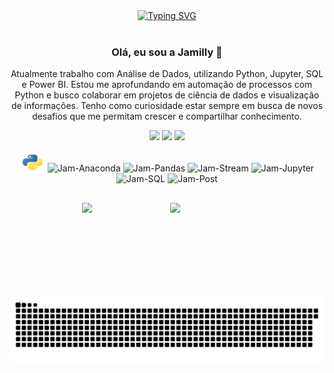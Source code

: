 <div align="center">
  <a href="https://git.io/typing-svg">
    <img src="https://readme-typing-svg.demolab.com?font=Fira+Code&weight=500&size=22&pause=1000&color=ff9aa2&center=true&vCenter=true&random=false&width=524&lines=%E2%8A%B9+Bem-Vindo+ao+meu+Perfil!+%CB%99%E1%B5%95%CB%99+%E2%8A%B9+" alt="Typing SVG">
  </a>
</div>

<img align="center" alt="" src="./src/header-gif.gif">

### <p align="center"> Olá, eu sou a Jamilly 👋  

<p align="center"> Atualmente trabalho com Análise de Dados, utilizando Python, Jupyter, SQL e Power BI. Estou me aprofundando em automação de processos com Python e busco colaborar em projetos de ciência de dados e visualização de informações. Tenho como curiosidade estar sempre em busca de novos desafios que me permitam crescer e compartilhar conhecimento.

 <div align="center"> 
  <a href="https://www.instagram.com/jamillyvihtoria/" target="_blank"><img src="https://img.shields.io/badge/-Instagram-%23E4405F?style=for-the-badge&logo=instagram&logoColor=white" target="_blank"></a>
  <a href = "mailto:barbosajamilly45@gmail.com"><img src="https://img.shields.io/badge/-Gmail-%23333?style=for-the-badge&logo=gmail&logoColor=white" target="_blank"></a>
  <a href="https://www.linkedin.com/in/jamilly-vitoria-ferreira-barbosa/" target="_blank"><img src="https://img.shields.io/badge/-LinkedIn-%230077B5?style=for-the-badge&logo=linkedin&logoColor=white" target="_blank"></a> 
</div>

<div align="center"><br>
  <img alt="Jam-Python" height="30" width="40" src="https://raw.githubusercontent.com/devicons/devicon/master/icons/python/python-original.svg">
  <img alt="Jam-Anaconda" height="30" width="40" src="https://cdn.jsdelivr.net/gh/devicons/devicon@latest/icons/anaconda/anaconda-original.svg">
  <img alt="Jam-Pandas" height="30" width="40" src="https://cdn.jsdelivr.net/gh/devicons/devicon@latest/icons/pandas/pandas-original.svg">
  <img alt="Jam-Stream" height="30" width="40" src="https://cdn.jsdelivr.net/gh/devicons/devicon@latest/icons/streamlit/streamlit-original.svg">
  <img alt="Jam-Jupyter" height="30" width="40" src="https://cdn.jsdelivr.net/gh/devicons/devicon@latest/icons/jupyter/jupyter-original.svg">
  <img alt="Jam-SQL" height="30" width="40" src="https://cdn.jsdelivr.net/gh/devicons/devicon@latest/icons/azuresqldatabase/azuresqldatabase-original.svg">
  <img alt="Jam-Post" height="30" width="40" src="https://cdn.jsdelivr.net/gh/devicons/devicon@latest/icons/postgresql/postgresql-original.svg">
</div>

<img align="right" alt="" height="190px" src=".scr/study.gif">

## 

<div align="center">
  <div style="display: grid; grid-template-columns: auto auto; gap: 10px;">
    <a href="https://github.com/JamillyVihtoria">
      <img height="150em" src="https://github-readme-stats.vercel.app/api?username=JamillyVihtoria&show_icons=true&theme=cobalt&count_private=true" />
    </a>
    <img height="150em" src="https://github-readme-stats.vercel.app/api/top-langs/?username=JamillyVihtoria&layout=compact&langs_count=16&theme=cobalt" />
  </div>
</div>


<div align="center">
  <picture>
    <source media="(prefers-color-scheme: dark)" srcset="https://raw.githubusercontent.com/JamillyVihtoria/JamillyVihtoria/output/github-contribution-grid-snake-dark.svg">
    <source media="(prefers-color-scheme: light)" srcset="https://raw.githubusercontent.com/JamillyVihtoria/JamillyVihtoria/output/github-contribution-grid-snake.svg">
    <img alt="github contribution grid snake animation" src="https://raw.githubusercontent.com/JamillyVihtoria/JamillyVihtoria/output/github-contribution-grid-snake.svg">
  </picture>
</div>


